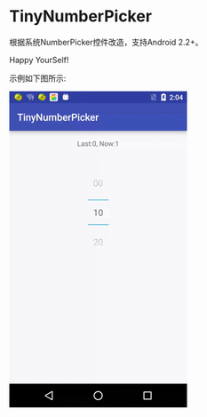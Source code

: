 # TinyNumberPicker
根据系统NumberPicker控件改造，支持Android 2.2+。

Happy YourSelf!


示例如下图所示:

![demon](https://github.com/wiikzz/TinyNumberPicker/blob/master/images/demon.gif)
